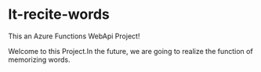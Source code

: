 # lt-recite-words
This an Azure Functions WebApi Project!

Welcome to this Project.In the future, we are going to realize the function of memorizing words.

